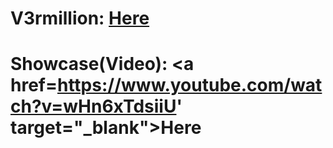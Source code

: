 # V3rmillion: <a href='https://v3rmillion.net/showthread.php?tid=1116477' target="_blank">Here</a>

# Showcase(Video): <a href=https://www.youtube.com/watch?v=wHn6xTdsiiU' target="_blank">Here</a>
